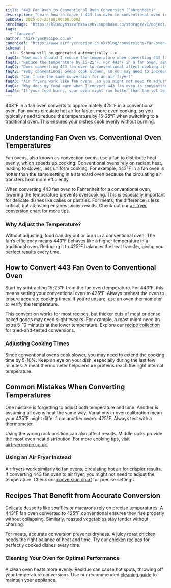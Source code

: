```yaml
---
title: "443 Fan Oven to Conventional Oven Conversion (Fahrenheit)"
description: "Learn how to convert 443 fan oven to conventional oven in Fahrenheit for perfect baking results every time."
pubDate: 2025-07-25T00:00:00.000Z
heroImage: "https://klueoymssxwfnxsvcyhv.supabase.co/storage/v1/object/public/Shmucket/443-fan-oven-to-conventional-oven-conversion.png"
tags:
  - "fanoven"
author: "AirFryerRecipe.co.uk"
canonical: "https://www.airfryerrecipe.co.uk/blog/conversions/fan-oven-to-conventional-oven/443-fan-oven-to-conventional-oven-conversion"
schema: |
  <!-- Schema will be generated automatically -->
faqQ1: "How much should I reduce the temperature when converting 443 fan oven to conventional?"
faqA1: "Reduce the temperature by 15-25°F. For 443°F in a fan oven, set your conventional oven to 425°F. This adjustment prevents overcooking and ensures even results."
faqQ2: "Does converting 443 fan oven to conventional affect cooking time?"
faqA2: "Yes, conventional ovens cook slower, so you may need to increase the time by 5-10%. Monitor your dish closely, especially towards the end, to avoid under or overcooking."
faqQ3: "Can I use the same conversion for an air fryer?"
faqA3: "Air fryers work like fan ovens, so you might not need to adjust the temperature. However, cooking times can be shorter due to the compact size and efficient air circulation."
faqQ4: "Why does my food burn when I convert 443 fan oven to conventional?"
faqA4: "If your food burns, your oven might run hotter than the set temperature. Use an oven thermometer to verify the heat and consider reducing it further by 5-10°F if needed."
---
```

<p>443°F in a fan oven converts to approximately 425°F in a conventional oven. Fan ovens circulate hot air for faster, more even cooking, so you typically need to reduce the temperature by 15-25°F when switching to a traditional oven. This ensures your dishes cook evenly without burning.</p>  

<h2>Understanding Fan Oven vs. Conventional Oven Temperatures</h2>  
<p>Fan ovens, also known as convection ovens, use a fan to distribute heat evenly, which speeds up cooking. Conventional ovens rely on radiant heat, leading to slower, less uniform cooking. For example, 443°F in a fan oven is hotter than the same setting in a standard oven because the circulating air transfers heat more efficiently.</p>  
<p>When converting 443 fan oven to Fahrenheit for a conventional oven, lowering the temperature prevents overcooking. This is especially important for delicate dishes like cakes or pastries. For meats, the difference is less critical, but adjusting ensures juicier results. Check out our <a href=https://www.airfryerrecipe.co.uk/air-fryer-conversion-chart>air fryer conversion chart</a> for more tips.</p>  

<h3>Why Adjust the Temperature?</h3>  
<p>Without adjusting, food can dry out or burn in a conventional oven. The fan’s efficiency means 443°F behaves like a higher temperature in a traditional oven. Reducing it to 425°F balances the heat transfer, giving you perfect results every time.</p>  

<h2>How to Convert 443 Fan Oven to Conventional Oven</h2>  
<p>Start by subtracting 15-25°F from the fan oven temperature. For 443°F, this means setting your conventional oven to 425°F. Always preheat the oven to ensure accurate cooking times. If you’re unsure, use an oven thermometer to verify the temperature.</p>  
<p>This conversion works for most recipes, but thicker cuts of meat or dense baked goods may need slight tweaks. For example, a roast might need an extra 5-10 minutes at the lower temperature. Explore our <a href=https://www.airfryerrecipe.co.uk/recipes>recipe collection</a> for tried-and-tested conversions.</p>  

<h3>Adjusting Cooking Times</h3>  
<p>Since conventional ovens cook slower, you may need to extend the cooking time by 5-10%. Keep an eye on your dish, especially during the last few minutes. A meat thermometer helps ensure proteins reach the right internal temperature.</p>  

<h2>Common Mistakes When Converting Temperatures</h2>  
<p>One mistake is forgetting to adjust both temperature and time. Another is assuming all ovens heat the same way. Variations in oven calibration mean your 425°F might differ from another oven’s 425°F. Always test with a thermometer.</p>  
<p>Using the wrong rack position can also affect results. Middle racks provide the most even heat distribution. For more cooking tips, visit <a href=https://www.airfryerrecipe.co.uk>airfryerrecipe.co.uk</a>.</p>  

<h3>Using an Air Fryer Instead</h3>  
<p>Air fryers work similarly to fan ovens, circulating hot air for crispier results. If converting 443 fan oven to air fryer, you might not need to adjust the temperature. Check our <a href=https://www.airfryerrecipe.co.uk/air-fryer-conversion-chart>conversion chart</a> for precise settings.</p>  

<h2>Recipes That Benefit from Accurate Conversion</h2>  
<p>Delicate desserts like soufflés or macarons rely on precise temperatures. A 443°F fan oven converted to 425°F conventional ensures they rise properly without collapsing. Similarly, roasted vegetables stay tender without charring.</p>  
<p>For meats, accurate conversion prevents dryness. A juicy roast chicken needs the right balance of heat and time. Try our <a href=https://www.airfryerrecipe.co.uk/recipe-category/chicken>chicken recipes</a> for perfectly cooked dishes every time.</p>  

<h3>Cleaning Your Oven for Optimal Performance</h3>  
<p>A clean oven heats more evenly. Residue can cause hot spots, throwing off your temperature conversions. Use our recommended <a href=https://www.airfryerrecipe.co.uk/air-fryer-cleaner>cleaning guide</a> to maintain your appliance.</p>
